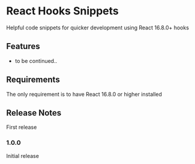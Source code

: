 # React Hooks Snippets

Helpful code snippets for quicker development using React 16.8.0+ hooks

## Features

- to be continued..

## Requirements

The only requirement is to have React 16.8.0 or higher installed

## Release Notes

First release

### 1.0.0

Initial release
